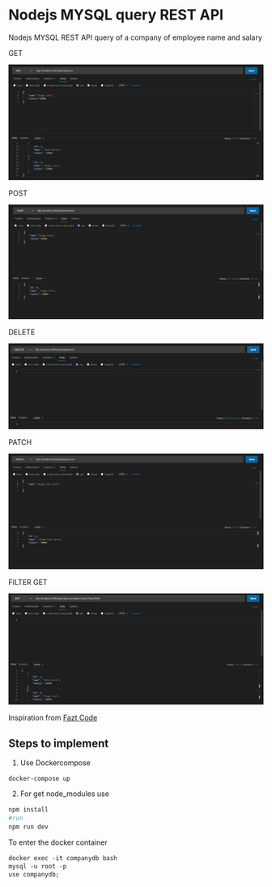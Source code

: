 # Nodejs MYSQL query REST API

<p align="justify">
Nodejs MYSQL REST API query of a company of employee name and salary
</p>

GET
<p align="center">
  <img src="README-images/getquery.PNG" alt="StepLast">
</p>
POST
<p align="center">
  <img src="README-images/postquery.PNG" alt="StepLast">
</p>


DELETE

<p align="center">
  <img src="README-images/deletequery.PNG" alt="StepLast">
</p>


PATCH 
<p align="center">
  <img src="README-images/patchquery.PNG" alt="StepLast">
</p>



FILTER GET
<p align="center">
  <img src="README-images/filtroget.PNG" alt="StepLast">
</p>



Inspiration from [Fazt Code](https://github.com/fazt/nodejs-mysql-restapi)

## Steps to implement

1. Use Dockercompose
```
docker-compose up
```
2. For get node_modules use 

```python
npm install
#run
npm run dev
```

To enter the docker container
```
docker exec -it companydb bash
mysql -u root -p
use companydb;
```
